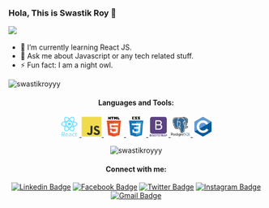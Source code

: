 ### Hola, This is Swastik Roy 👋

 
 <img src="https://github-readme-stats.vercel.app/api?username=swastikroyyy&&show_icons=true&title_color=ffffff&icon_color=bb2acf&text_color=daf7dc&bg_color=191919">

- 🌱 I’m currently learning React JS.
- 💬 Ask me about Javascript or any tech related stuff.
- ⚡ Fun fact: I am a night owl.
<div align=center>
 
 <p align="left"> <img src="https://komarev.com/ghpvc/?username=swastikroyyy&label=Profile%20views&color=0e75b6&style=flat" alt="swastikroyyy" /> </p>

 <h4>Languages and Tools:</h4>
<p><a href="https://reactjs.org/" target="_blank"> <img src="https://raw.githubusercontent.com/devicons/devicon/master/icons/react/react-original-wordmark.svg" alt="react" width="40" height="40"/> <a href="https://developer.mozilla.org/en-US/docs/Web/JavaScript" target="_blank"> <img src="https://raw.githubusercontent.com/devicons/devicon/master/icons/javascript/javascript-original.svg" alt="javascript" width="40" height="40"/> </a> <a href="https://www.w3.org/html/" target="_blank"> <img src="https://raw.githubusercontent.com/devicons/devicon/master/icons/html5/html5-original-wordmark.svg" alt="html5" width="40" height="40"/> </a><a href="https://www.w3schools.com/css/" target="_blank"> <img src="https://raw.githubusercontent.com/devicons/devicon/master/icons/css3/css3-original-wordmark.svg" alt="css3" width="40" height="40"/> </a> <a href="https://getbootstrap.com" target="_blank"> <img src="https://raw.githubusercontent.com/devicons/devicon/master/icons/bootstrap/bootstrap-plain-wordmark.svg" alt="bootstrap" width="40" height="40"/> </a>   <a href="https://www.postgresql.org" target="_blank"> <img src="https://raw.githubusercontent.com/devicons/devicon/master/icons/postgresql/postgresql-original-wordmark.svg" alt="postgresql" width="40" height="40"/> </a> <a href="https://www.cprogramming.com/" target="_blank"> <img src="https://raw.githubusercontent.com/devicons/devicon/master/icons/c/c-original.svg" alt="c" width="40" height="40"/> </a> </p>
  <p><img align="center" src="https://github-readme-stats.vercel.app/api/top-langs?username=swastikroyyy&show_icons=true&locale=en&layout=compact" alt="swastikroyyy" /></p>


 <h4>Connect with me:</h4>

[![Linkedin Badge](https://img.shields.io/badge/-LinkedIn-blue?style=flat-square&logo=Linkedin&logoColor=white&link=https://www.linkedin.com/in/swastik_royyy/)](https://twitter.com/swastik_royyy) 
[![Facebook Badge](https://img.shields.io/badge/-Facebook-1877f2?style=flat-square&logo=facebook&logoColor=white&link=https://www.facebook.com/swastik_royyy)](https://www.facebook.com/swastik.royyy) 
 [![Twitter Badge](https://img.shields.io/twitter/url?style=social&url=https%3A%2F%2Ftwitter.com%2Fswastik_royyy)](https://twitter.com/swastik_royyy)
[![Instagram Badge](https://img.shields.io/badge/-Instagram-dd2a7b?style=flat-square&logo=instagram&logoColor=white&link=https://www.instagram.com/swastik.royyy)](https://www.instagram.com/swastik.royyy/) 
[![Gmail Badge](https://img.shields.io/badge/-Gmail-d14836?style=flat-square&logo=Gmail&logoColor=white&link=mailto:swastik.roy1995@gmail.com)](mailto:swastik.roy1995@gmail.com)
 
 

</div>








<!--
**swastikroyyy/swastikroyyy** is a ✨ _special_ ✨ repository because its `README.md` (this file) appears on your GitHub profile.

Here are some ideas to get you started:

- 🔭 I’m currently working on ...
- 🌱 I’m currently learning ...
- 👯 I’m looking to collaborate on ...
- 🤔 I’m looking for help with ...
- 💬 Ask me about ...
- 📫 How to reach me: ...
- 😄 Pronouns: ...
- ⚡ Fun fact: ...
-->

